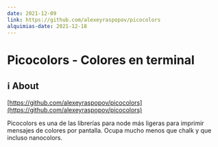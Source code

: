 ```yaml
---
date: 2021-12-09
link: https://github.com/alexeyraspopov/picocolors
alquimias-date: 2021-12-18
---
```


# Picocolors - Colores en terminal

## ℹ️ About

[https://github.com/alexeyraspopov/picocolors](https://github.com/alexeyraspopov/picocolors)

Picocolors es una de las librerías para node más ligeras para imprimir mensajes de colores por pantalla. Ocupa mucho menos que chalk y que incluso nanocolors.


